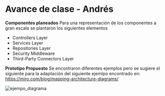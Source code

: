 # Avance de clase - Andrés

**Componentes planeados**
Para una representación de los componentes a gran escala se plantaron los siguientes elementos
- Controllers Layer
- Services Layer
- Repositories Layer
- Security Middleware
- Third-Party Connectors Layer

**Prototipo Propuesto**
Se encontraron diferentes ejemplos pero se sugiere el siguiente para la adaptación del siguiente ejemlpo encontrado en: https://miro.com/blog/mapping-architecture-diagrams/

![ejempo_diagrama](images/ejemplo_diagrama.png)


